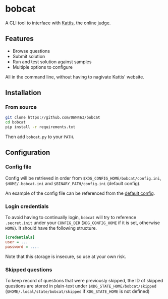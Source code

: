 # bobcat

A CLI tool to interface with [Kattis](https://open.kattis.com/), the online judge.

## Features

* Browse questions 
* Submit solution
* Run and test solution against samples
* Multiple options to configure

All in the command line, without having to nagivate Kattis' website.

## Installation

### From source

``` sh
git clone https://github.com/0WN463/bobcat
cd bobcat
pip install -r requirements.txt
```

Then add `bobcat.py` to your `PATH`.

## Configuration

### Config file

Config will be retrieved in order from `$XDG_CONFIG_HOME/bobcat/config.ini`, `$HOME/.bobcat.ini` and `$BINARY_PATH/config.ini` (default config).

An example of the config file can be referenced from the [default config](https://github.com/0WN463/bobcat/blob/main/bobcat/config.ini).

### Login credentials

To avoid having to continually login, `bobcat` will try to reference `.secret.init` under your `CONFIG_DIR` (`XDG_CONFIG_HOME` if it is set, otherwise `HOME`).
It should have the following structure.

``` ini
[credentials]
user = ...
password = ....
```

Note that this storage is insecure, so use at your own risk.

### Skipped questions

To keep record of questions that were previously skipped, the ID of skipped questions are stored in plain-text under `$XDG_STATE_HOME/bobcat/skipped` (`$HOME/.local/state/bobcat/skipped` if `XDG_STATE_HOME` is not defined)

